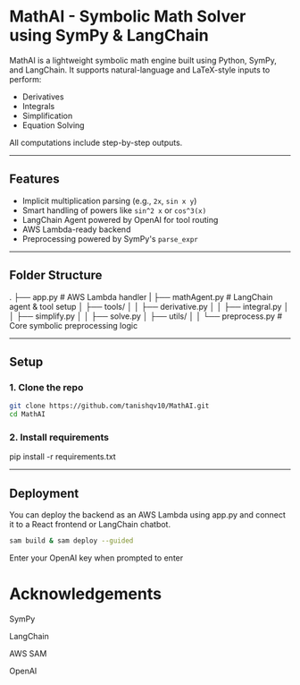 # MathAI - Symbolic Math Solver using SymPy & LangChain

MathAI is a lightweight symbolic math engine built using Python, SymPy, and LangChain. It supports natural-language and LaTeX-style inputs to perform:

- Derivatives
- Integrals
- Simplification
- Equation Solving

All computations include step-by-step outputs.

---

## Features

- Implicit multiplication parsing (e.g., `2x`, `sin x y`)
- Smart handling of powers like `sin^2 x` or `cos^3(x)`
- LangChain Agent powered by OpenAI for tool routing
- AWS Lambda-ready backend
- Preprocessing powered by SymPy's `parse_expr`

---

## Folder Structure

. ├── app.py # AWS Lambda handler 
  | ├── mathAgent.py # LangChain agent & tool setup 
  │ ├── tools/ 
  │ │ ├── derivative.py 
  │ │ ├── integral.py 
  │ │ ├── simplify.py 
  │ │ ├── solve.py 
  │ ├── utils/ 
  │ │ └── preprocess.py # Core symbolic preprocessing logic

  
---

## Setup

### 1. Clone the repo

```bash
git clone https://github.com/tanishqv10/MathAI.git
cd MathAI

```

### 2. Install requirements
pip install -r requirements.txt

---

## Deployment
You can deploy the backend as an AWS Lambda using app.py and connect it to a React frontend or LangChain chatbot.

```bash
sam build & sam deploy --guided
```
Enter your OpenAI key when prompted to enter

# Acknowledgements

SymPy

LangChain

AWS SAM

OpenAI
